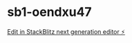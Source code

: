 # sb1-oendxu47

[Edit in StackBlitz next generation editor ⚡️](https://stackblitz.com/~/github.com/davemoraltools/sb1-oendxu47)